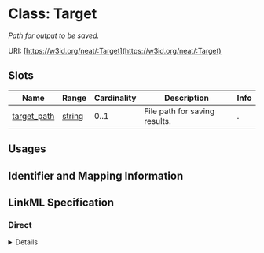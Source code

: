 # Class: Target
_Path for output to be saved._





URI: [https://w3id.org/neat/:Target](https://w3id.org/neat/:Target)



<!-- no inheritance hierarchy -->



## Slots

| Name | Range | Cardinality | Description  | Info |
| ---  | --- | --- | --- | --- |
| [target_path](target_path.md) | [string](string.md) | 0..1 | File path for saving results.  | . |


## Usages



## Identifier and Mapping Information









## LinkML Specification

<!-- TODO: investigate https://stackoverflow.com/questions/37606292/how-to-create-tabbed-code-blocks-in-mkdocs-or-sphinx -->

### Direct

<details>
```yaml
name: Target
description: Path for output to be saved.
from_schema: https://w3id.org/neat
attributes:
  target_path:
    name: target_path
    description: File path for saving results.
    from_schema: https://w3id.org/neat

```
</details>

### Induced

<details>
```yaml
name: Target
description: Path for output to be saved.
from_schema: https://w3id.org/neat
attributes:
  target_path:
    name: target_path
    description: File path for saving results.
    from_schema: https://w3id.org/neat
    alias: target_path
    owner: Target
    range: string

```
</details>